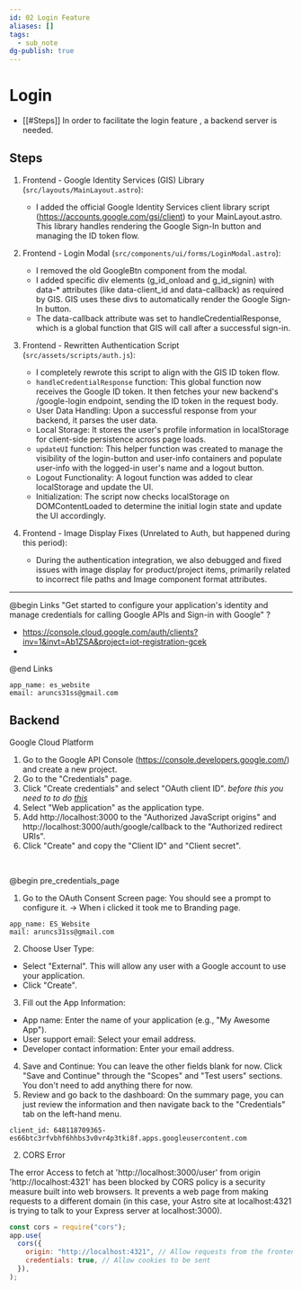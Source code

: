 ```yaml
---
id: 02 Login Feature
aliases: []
tags:
  - sub_note
dg-publish: true
---
```


# Login

- [[#Steps]]
  In order to facilitate the login feature , a backend server is needed.

## Steps

1.  Frontend - Google Identity Services (GIS) Library
    (`src/layouts/MainLayout.astro`):
    - I added the official Google Identity Services client library script
      (https://accounts.google.com/gsi/client) to your MainLayout.astro. This
      library handles rendering the Google Sign-In button and managing the ID
      token flow.

2.  Frontend - Login Modal (`src/components/ui/forms/LoginModal.astro`):
    - I removed the old GoogleBtn component from the modal.
    - I added specific div elements (g_id_onload and g_id_signin) with data-\*
      attributes (like data-client_id and data-callback) as required by GIS.
      GIS uses these divs to automatically render the Google Sign-In button.
    - The data-callback attribute was set to handleCredentialResponse, which is
      a global function that GIS will call after a successful sign-in.

3.  Frontend - Rewritten Authentication Script (`src/assets/scripts/auth.js`):
    - I completely rewrote this script to align with the GIS ID token flow.
    - `handleCredentialResponse` function: This global function now receives
      the Google ID token. It then fetches your new backend's /google-login
      endpoint, sending the ID token in the request body.
    - User Data Handling: Upon a successful response from your backend, it
      parses the user data.
    - Local Storage: It stores the user's profile information in localStorage
      for client-side persistence across page loads.
    - `updateUI` function: This helper function was created to manage the
      visibility of the login-button and user-info containers and populate
      user-info with the logged-in user's name and a logout button.
    - Logout Functionality: A logout function was added to clear localStorage
      and update the UI.
    - Initialization: The script now checks localStorage on DOMContentLoaded to
      determine the initial login state and update the UI accordingly.

4.  Frontend - Image Display Fixes (Unrelated to Auth, but happened during this
    period):
    - During the authentication integration, we also debugged and fixed issues
      with image display for product/project items, primarily related to
      incorrect file paths and Image component format attributes.

---

@begin Links
"Get started to configure your application's identity and manage credentials for calling Google APIs and Sign-in with Google" ?

- https://console.cloud.google.com/auth/clients?inv=1&invt=Ab1ZSA&project=iot-registration-gcek
-

@end Links

```
app_name: es_website
email: aruncs31ss@gmail.com
```

## Backend

Google Cloud Platform

1. Go to the Google API Console (https://console.developers.google.com/)
   and create a new project.
2. Go to the "Credentials" page.
3. Click "Create credentials" and select "OAuth client ID". _before this you need to to do [this](^pre_credentials_page)_
4. Select "Web application" as the application type.
5. Add http://localhost:3000 to the "Authorized JavaScript origins" and
   http://localhost:3000/auth/google/callback to the "Authorized
   redirect URIs".
6. Click "Create" and copy the "Client ID" and "Client secret".

</br>

@begin pre_credentials_page

1. Go to the OAuth Consent Screen page: You should see a prompt to
   configure it. -> When i clicked it took me to Branding page.

```
app_name: ES_Website
mail: aruncs31ss@gmail.com
```

2. Choose User Type:

- Select "External". This will allow any user with a Google account
  to use your application.
- Click "Create".

3. Fill out the App Information:

- App name: Enter the name of your application (e.g., "My Awesome
  App").
- User support email: Select your email address.
- Developer contact information: Enter your email address.

4. Save and Continue: You can leave the other fields blank for now.
   Click "Save and Continue" through the "Scopes" and "Test users"
   sections. You don't need to add anything there for now.
5. Review and go back to the dashboard: On the summary page, you can
   just review the information and then navigate back to the
   "Credentials" tab on the left-hand menu.

```
client_id: 648118709365-es66btc3rfvbhf6hhbs3v0vr4p3tki8f.apps.googleusercontent.com
```

2. CORS Error

The error Access to fetch at 'http://localhost:3000/user' from origin 'http://localhost:4321' has been blocked by CORS policy is a security measure
built into web browsers. It prevents a web page from making requests to a different domain (in this case, your Astro site at localhost:4321 is trying
to talk to your Express server at localhost:3000).

```js
const cors = require("cors");
app.use(
  cors({
    origin: "http://localhost:4321", // Allow requests from the frontend
    credentials: true, // Allow cookies to be sent
  }),
);
```
